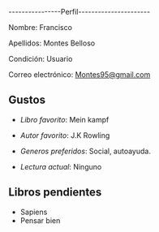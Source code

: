 ----------------Perfil----------------------

Nombre: Francisco 

Apellidos: Montes Belloso

Condición: Usuario

Correo electrónico: Montes95@gmail.com

## Gustos

- *Libro favorito*: Mein kampf

- *Autor favorito*: J.K Rowling

- *Generos preferidos*: Social, autoayuda.

- *Lectura actual*: Ninguno

## Libros pendientes

- Sapiens
- Pensar bien
